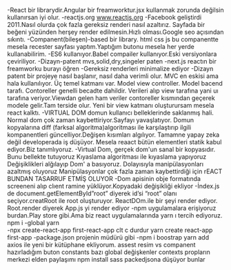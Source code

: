 -React bir librarydir.Angular bir freamworktur.jsx kullanmak zorunda değilsin kullanırsan iyi olur.
-reactjs.org  www.reactjs.org
-Facebook geliştirdi 2011.Nasıl olurda çok fazla gereksiz renderi nasıl azaltırız. Sayfada bir beğeni yüzünden herşey render edilmesin.Hızlı olması.Google seo açısından sıkıntı.
-Companent(bileşen)-based bir library. html css js bu companentte mesela recester sayfası yaptım.Yaptığım butonu mesela her yerde kullanabilirim.
-ES6 kullanıyor.Babel compailer kullanıyor.Eski versiyonlara çeviriliyor.
-Dizayn-patent mvs,solid,dry,singeler paten
-next.js reactın bir freamworku burayı öğren
-Gereksiz renderleri minimalize ediyor
-Dizayn patent bir projeye nasıl başlanır, nasıl daha verimli olur. MVC en eskisi ama hala kullanılıyor. Üç temel katmanı var. Model view controller. Model bacend tarafı. Contoreller genelli becadte dahildir. Verileri alıp view tarafına yani uı tarafına veriyor.Viewdan gelen ham veriler contoreller kısmından geçerek modele gelir.Tam terside olur. Yeni bir view katmanı oluşturursam mesela react kalktı.
-VIRTUAL DOM domun kullanıcı belleklerinde saklanmış hali. Normal dom çok zaman kaybettiriyor.Sayfayı yavaşlatıyor. Domun kopyalarına diff (farksal algoritma)algoritması ile karşılaştırıp ilgili kompanentleri güncelliyor.Değişen kısımları algılıyor. Tamamne yapay zeka değil developerada iş düşüyor. Mesela reaact bütün elementleri statik kabul ediyor.Biz tanımlıyoruz.
-Virtual Dom, gerçek dom'un sanal bir kopyasıdır.
Bunu bellekte tutuyoruz
Kıyaslama algoritması ile kıyaslama yapıyoruz
Değişiklikleri alğılayıp Dom' a basıyoruz.
Dolayısıyla manipülasyonları azaltmış oluyoruz
Manipülasyonlar çok fazla zaman kaybettirdiği için rEACT BUNDAN TASARRUF ETMİŞ OLUYOR
-Dom apisinin obje formatında screeneni alıp clıent ramine yüklüyor.Kopyadaki değişikliği ekliyor
-İndex.js de document.getElementById”root” diyerek id’si “root” olanı seçiyor.creatRoot ile root oluşturuyor. ReactDOm.ile bir şeyi render ediyor.
Root.render diyerek App.js yi render ediyor
-npm uygulamalara erişiyoruz burdan.Play store gibi.Ama biz react uygulamalarında yarn ı tercih ediyoruz. npm i -global yarn   
-npx create-react-app first-react-app     clt c durdur
yarn create react-app first-app
-package.json projenin müdürü gibi
-npm i boostrap yarn add axios ile yeni bir kütüphane ekliyorum.
assest resim vs
companent hazırladığım buton
constants bazı global değişkenler
contexts propların merkezi elden paylaşımı
npm install sass       packedjsona düşüyor bunlar